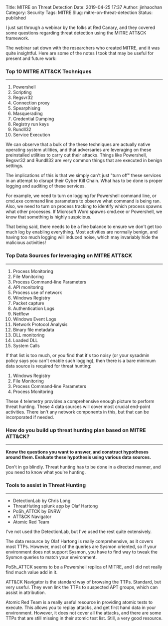 Title: MITRE on Threat Detection
Date: 2019-04-25 17:37
Author: jinhaochan
Category: Security
Tags: MITRE
Slug: mitre-on-threat-detection
Status: published



I just sat through a webinar by the folks at Red Canary, and they covered some questions regarding threat detection using the MITRE ATT&CK framework.





The webinar sat down with the researchers who created MITRE, and it was quite insightful. Here are some of the notes I took that may be useful for present and future work:



<!-- wp:heading {"level":3} -->

### Top 10 MITRE ATT&CK Techniques





------------------------------------------------------------------------



</p>
<!-- wp:list {"ordered":true} -->

1.  Powershell
2.  Scripting
3.  Regsvr32
4.  Connection proxy
5.  Spearphising
6.  Masquerading
7.  Credential Dumping
8.  Registry run keys
9.  Rundll32
10. Service Execution





We can observe that a bulk of the these techniques are actually native operating system utilities, and that adversaries are leveraging on these preinstalled utilities to carry out their attacks. Things like Powershell, Regsvr32 and Rundll32 are very common things that are executed in benign settings.





The implications of this is that we simply can't just "turn off" these services in an attempt to disrupt their Cyber Kill Chain. What has to be done is proper logging and auditing of these services.





For example, we need to turn on logging for Powershell command line, or cmd.exe command line parameters to observe what command is being ran. Also, we need to turn on process tracking to identify which process spawns what other processes. If Microsoft Word spawns cmd.exe or Powershell, we know that something is highly suspicious.





That being said, there needs to be a fine balance to ensure we don't get too much log by enabling everything. Most activities are normally benign, and having too much logging will induced noise, which may invariably hide the malicious activities!



<!-- wp:heading {"level":3} -->

### Top Data Sources for leveraging on MITRE ATT&CK  





------------------------------------------------------------------------



</p>
<!-- wp:list {"ordered":true} -->

1.  Process Monitoring
2.  File Monitoring
3.  Process Command-line Parameters
4.  API monitoring
5.  Process use of network
6.  Windows Registry
7.  Packet capture
8.  Authentication Logs
9.  Netflow
10. Windows Event Logs
11. Network Protocol Analysis
12. Binary file metadata
13. DLL monitoring
14. Loaded DLL
15. System Calls





If that list is too much, or you find that it's too noisy (or your sysadmin policy says you can't enable such logging), then there is a bare minimum data source is required for threat hunting:



<!-- wp:list {"ordered":true} -->

1.  Windows Registry
2.  File Monitoring
3.  Process Command-line Parameters
4.  Process Monitoring





These 4 telemetry provides a comprehensive enough picture to perform threat hunting. These 4 data sources will cover most crucial end-point activities. There isn't any network components in this, but that can be incorporated if needed.



<!-- wp:heading {"level":3} -->

### **How do you build up threat hunting plan based on MITRE ATT&CK?**





------------------------------------------------------------------------



</p>


**Know the questions you want to answer, and construct hypotheses around them. Evaluate these hypothesis using various data sources.**





Don't in go blindly. Threat hunting has to be done in a directed manner, and you need to know what you're hunting.



<!-- wp:heading {"level":3} -->

### Tools to assist in Threat Hunting





------------------------------------------------------------------------



</p>


-   DetectionLab by Chris Long
-   ThreatHuting splunk app by Olaf Hartong
-   PoSh\_ATTCK by ENRW
-   ATT&CK Navigator
-   Atomic Red Team





I've not used the DetectionLab, but I've used the rest quite extensively.





The data resource by Olaf Hartong is really comprehensive, as it covers most TTPs. However, most of the queries are Sysmon oriented, so if your environment does not support Sysmon, you have to find way to tweak the Sysmon queries to match your environment.





PoSh\_ATTCK seems to be a Powershell replica of MITRE, and I did not really find much value add in it.





ATT&CK Navigator is the standard way of browsing the TTPs. Standard, but very useful. They even link the TTPs to suspected APT groups, which can assist in attribution.





Atomic Red Team is a really useful resource in providing atomic tests to execute. This allows you to replay attacks, and get first hand data in your environment. However, it does not cover all the attacks, and there are some TTPs that are still missing in their atomic test list. Still, a very good resource.  


